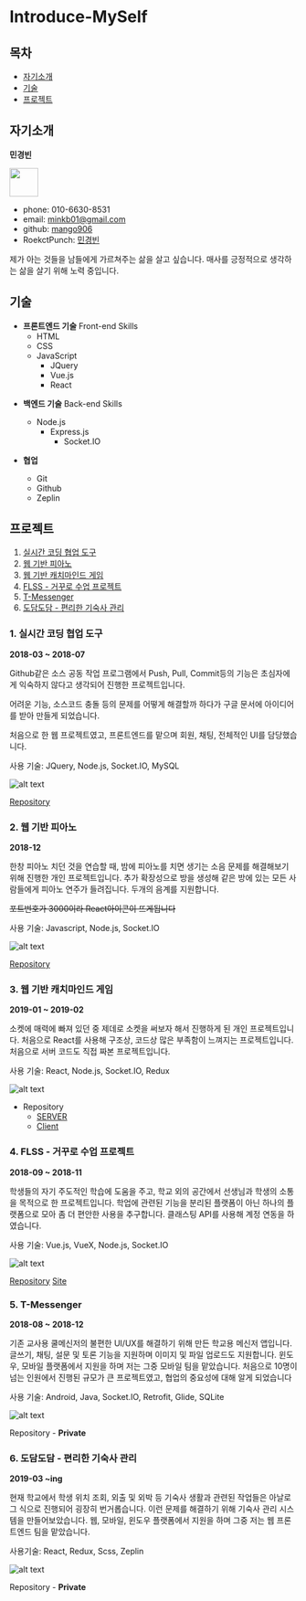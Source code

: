 # Introduce-MySelf

## 목차

- [자기소개](#자기소개)
- [기술](#기술)
- [프로젝트](#프로젝트)

## 자기소개

<b>민경빈</b>

<img src="./img/selfie.jpg" style="width:50px; height: 50px" />

- phone: 010-6630-8531
- email: minkb01@gmail.com
- github: [mango906](https://github.com/mango906)
- RoekctPunch: [민경빈](https://www.rocketpunch.com/@e3c160bc65cc47bf/info)

제가 아는 것들을 남들에게 가르쳐주는 삶을 살고 싶습니다.
매사를 긍정적으로 생각하는 삶을 살기 위해 노력 중입니다.

## 기술

- **프론트엔드 기술** Front-end Skills
  - HTML
  - CSS
  - JavaScript
    - JQuery
    - Vue.js
    - React

* **백엔드 기술** Back-end Skills

  - Node.js
    - Express.js
      - Socket.IO

* **협업**
  - Git
  - Github
  - Zeplin

## 프로젝트

1. [실시간 코딩 협업 도구](#1-실시간-코딩-협업-도구)
2. [웹 기반 피아노](#2-웹-기반-피아노)
3. [웹 기반 캐치마인드 게임](#3-웹-기반-캐치마인드-게임)
4. [FLSS - 거꾸로 수업 프로젝트](#4-flss-거꾸로-수업-프로젝트)
5. [T-Messenger](#5-t-messenger)
6. [도담도담 - 편리한 기숙사 관리](#6-도담도담-편리한-기숙사-관리)

### 1. 실시간 코딩 협업 도구

**2018-03 ~ 2018-07**

Github같은 소스 공동 작업 프로그램에서 Push, Pull, Commit등의 기능은 초심자에게 익숙하지 않다고 생각되어 진행한 프로젝트입니다.

어려운 기능, 소스코드 충돌 등의 문제를 어떻게 해결할까 하다가 구글 문서에 아이디어를 받아 만들게 되었습니다.

처음으로 한 웹 프로젝트였고, 프론트엔드를 맡으며 회원, 채팅, 전체적인 UI를 담당했습니다.

사용 기술: JQuery, Node.js, Socket.IO, MySQL

![alt text](./img/realtime-editor.png)

[Repository](https://github.com/tbvjaos510/RealTimeIDE)

### 2. 웹 기반 피아노

**2018-12**

한창 피아노 치던 것을 연습할 때, 밤에 피아노를 치면 생기는 소음 문제를 해결해보기 위해 진행한 개인 프로젝트입니다. 추가 확장성으로 방을 생성해 같은 방에 있는 모든 사람들에게 피아노 연주가 들려집니다. 두개의 음계를 지원합니다.

~~포트번호가 3000이라 React아이콘이 뜨게됩니다~~

사용 기술: Javascript, Node.js, Socket.IO

![alt text](./img/web-piano.png)

[Repository](https://github.com/mango906/Web-Piano-Project)

### 3. 웹 기반 캐치마인드 게임

**2019-01 ~ 2019-02**

소켓에 매력에 빠져 있던 중 제데로 소켓을 써보자 해서 진행하게 된 개인 프로젝트입니다.
처음으로 React를 사용해 구조상, 코드상 많은 부족함이 느껴지는 프로젝트입니다.
처음으로 서버 코드도 직접 짜본 프로젝트입니다.

사용 기술: React, Node.js, Socket.IO, Redux

![alt text](./img/react-catchmind.png)

- Repository
  - [SERVER](https://github.com/mango906/Catch_Mind_SERVER)
  - [Client](https://github.com/mango906/React_Catch_Mind)

### 4. FLSS - 거꾸로 수업 프로젝트

**2018-09 ~ 2018-11**

학생들의 자기 주도적인 학습에 도움을 주고, 학교 외의 공간에서 선생님과 학생의 소통을 목적으로 한 프로젝트입니다.
학업에 관련된 기능을 분리된 플랫폼이 아닌 하나의 플랫폼으로 모아 좀 더 편안한 사용을 추구합니다.
클래스팅 API를 사용해 계정 연동을 하였습니다.

사용 기술: Vue.js, VueX, Node.js, Socket.IO

![alt text](./img/flss.png)

[Repository](https://github.com/DGSW-FLUT/flss-web)
[Site](http://flss.kr)

### 5. T-Messenger

**2018-08 ~ 2018-12**

기존 교사용 쿨메신저의 불편한 UI/UX를 해결하기 위해 만든 학교용 메신저 앱입니다.
글쓰기, 채팅, 설문 및 토론 기능을 지원하며 이미지 및 파일 업로드도 지원합니다.
윈도우, 모바일 플랫폼에서 지원을 하며 저는 그중 모바일 팀을 맡았습니다.
처음으로 10명이 넘는 인원에서 진행된 규모가 큰 프로젝트였고, 협업의 중요성에 대해 알게 되었습니다

사용 기술: Android, Java, Socket.IO, Retrofit, Glide, SQLite

![alt text](./img/T-Messenger.png)

Repository - **Private**

### 6. 도담도담 - 편리한 기숙사 관리

**2019-03 ~ing**

현재 학교에서 학생 위치 조회, 외출 및 외박 등 기숙사 생활과 관련된 작업들은 아날로그 식으로 진행되어 굉장히 번거롭습니다. 이런 문제를 해결하기 위해 기숙사 관리 시스템을 만들어보았습니다. 웹, 모바일, 윈도우 플랫폼에서 지원을 하며 그중 저는 웹 프론트엔드 팀을 맡았습니다.

사용기술: React, Redux, Scss, Zeplin

![alt text](./img/dodamdodam.png)

Repository - **Private**
